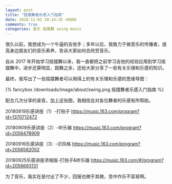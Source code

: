 ```yaml
---
layout: post
title: "摇摆舞者乐感入门指南"
date: 2018-11-01 10:24:18 +0800
comments: true
categories: 音乐 摇摆舞 swing music
---
```

很久以前，我想成为一个牛逼的吉他手；多年以后，我致力于做音乐的传播者，提高身边朋友们的音乐素养，告诉大家如何去欣赏音乐。

自从 2017 年开始学习摇摆舞以来，我一直都把之前学习吉他的经验应用到学习摇摆舞中，进步还算明显，跳舞之余，还给大家分享了一些有关乐理和乐感的知识。

<!-- more -->

最终，我写出了一张摇摆舞者可以用得上的有关乐理和乐感的思维导图：

{% fancybox /downloads/image/about/swing.png 摇摆舞者乐感入门指南 %}

配合几次分享的录音，加上这张图，我相信会对各位舞者的乐感有所帮助。

20180819乐感讲座（1）-打拍子 <https://music.163.com/program?id=1370712472>

20180909乐感讲座（2）-听乐器 <https://music.163.com/program?id=2056478909>

20180916乐感讲座（3）-识风格 <https://music.163.com/program?id=2056582052>

20180925乐感讲座浓缩版-打拍子&听乐器 <https://music.163.com/#/program?id=2056693131>

为了音乐，我实在是付出了不少，回报也微乎其微，苦中作乐不容易啊。
